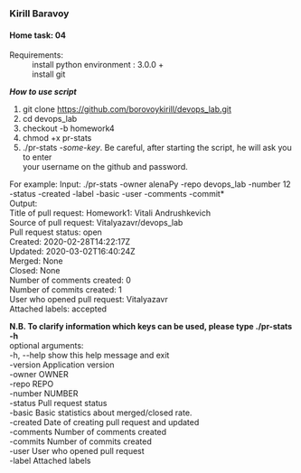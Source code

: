 ### Kirill Baravoy

#### Home task: 04

<dl>
  <dt>Requirements:</dt>
  <dd>install python environment : 3.0.0 +</dd>
  <dd>install git</dd>
</dl>

**_How to use script_** <br>
1) git clone https://github.com/borovoykirill/devops_lab.git<br>
2) cd devops_lab<br>
3) checkout -b homework4<br>
4) chmod +x pr-stats<br>
5) ./pr-stats *-some-key*. Be careful, after starting the script, he will ask you to enter<br> 
your username on the github and password.<br>  

For example:
Input: ./pr-stats -owner alenaPy -repo devops_lab -number 12 -status -created -label -basic -user -comments -commit*<br>
Output:<br>
Title of pull request: Homework1: Vitali Andrushkevich<br>
Source of pull request: Vitalyazavr/devops_lab<br>
Pull request status: open<br>
Created: 2020-02-28T14:22:17Z<br>
Updated: 2020-03-02T16:40:24Z<br>
Merged: None<br>
Closed: None<br>
Number of comments created: 0<br>
Number of commits created: 1<br>
User who opened pull request: Vitalyazavr<br>
Attached labels: accepted<br>

__N.B. To clarify information which keys can be used, please type ./pr-stats -h__<br> 
optional arguments:<br>
  -h, --help      show this help message and exit<br>
  -version        Application version<br>
  -owner OWNER    <repository owner><br>
  -repo REPO      <repository name><br>
  -number NUMBER  <pull request number><br>
  -status         Pull request status<br>
  -basic          Basic statistics about merged/closed rate.<br>
  -created        Date of creating pull request and updated<br>
  -comments       Number of comments created<br>
  -commits        Number of commits created<br>
  -user           User who opened pull request<br>
  -label          Attached labels<br>
